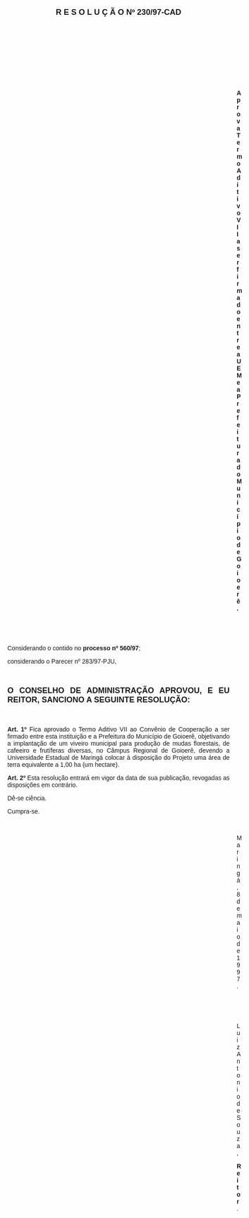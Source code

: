 <BODY>

<B><FONT FACE="Arial" SIZE=4><P ALIGN="CENTER">R E S O L U &Ccedil; &Atilde; O   Nº 230/97-CAD</P>
</B></FONT><FONT FACE="Arial">
<P>&nbsp;</P>
<P>&nbsp;</P>
<P>&nbsp;</P>
<P>&nbsp;</P>
<P>&nbsp;</P><DIR>
<DIR>
<DIR>
<DIR>
<DIR>
<DIR>
<DIR>
<DIR>
<DIR>
<DIR>
<DIR>
<DIR>
<DIR>

<B><P ALIGN="JUSTIFY">Aprova Termo Aditivo VII a ser firmado entre a UEM e a Prefeitura do Munic&iacute;pio de Goioer&ecirc;.</P>

</B><P>&nbsp;</P>
<P>&nbsp;</P></DIR>
</DIR>
</DIR>
</DIR>
</DIR>
</DIR>
</DIR>
</DIR>
</DIR>
</DIR>
</DIR>
</DIR>
</DIR>

<P>&#9;&#9;Considerando o contido no <B>processo nº 560/97</B>;</P>
<P>&#9;&#9;considerando o Parecer nº 283/97-PJU,</P>
<P ALIGN="JUSTIFY"></P>
<P ALIGN="JUSTIFY">&nbsp;</P>
</FONT><B><FONT FACE="Arial" SIZE=4><P ALIGN="JUSTIFY">O CONSELHO DE ADMINISTRA&Ccedil;&Atilde;O APROVOU, E EU REITOR, SANCIONO A SEGUINTE RESOLU&Ccedil;&Atilde;O:</P>
</B></FONT><FONT FACE="Arial"><P ALIGN="JUSTIFY"></P>
<P ALIGN="JUSTIFY">&nbsp;</P>
<P ALIGN="JUSTIFY">&#9;&#9;<B>Art. 1º </B>Fica aprovado o Termo Aditivo VII ao Conv&ecirc;nio de Coopera&ccedil;&atilde;o a ser firmado entre esta institui&ccedil;&atilde;o e a Prefeitura do Munic&iacute;pio de Goioer&ecirc;, objetivando a implanta&ccedil;&atilde;o de um viveiro municipal para produ&ccedil;&atilde;o de mudas florestais, de cafeeiro e frut&iacute;feras diversas, no C&acirc;mpus Regional de Goioer&ecirc;, devendo a Universidade Estadual de Maring&aacute; colocar &agrave; disposi&ccedil;&atilde;o do Projeto uma &aacute;rea de terra equivalente a 1,00 ha (um hectare).</P>
<P ALIGN="JUSTIFY">&#9;&#9;<B>Art. 2º</B> Esta resolu&ccedil;&atilde;o entrar&aacute; em vigor da data de sua publica&ccedil;&atilde;o, revogadas as disposi&ccedil;&otilde;es em contr&aacute;rio.</P>
<P>&#9;&#9;D&ecirc;-se ci&ecirc;ncia.</P>
<P>&#9;&#9;Cumpra-se.</P>

<P>&nbsp;</P><DIR>
<DIR>
<DIR>
<DIR>
<DIR>
<DIR>
<DIR>
<DIR>
<DIR>
<DIR>
<DIR>
<DIR>
<DIR>

<P>Maring&aacute;, 8 de maio de 1997.</P>

<P>&nbsp;</P>
<P>&nbsp;</P>
<P>Luiz Antonio de Souza,</P>
<B><P>Reitor</B>.</P>

</FONT><FONT FACE="Arial" SIZE=2><P>&nbsp;</P>
<P>&nbsp;</P></DIR>
</DIR>
</DIR>
</DIR>
</DIR>
</DIR>
</DIR>
</DIR>
</DIR>
</DIR>
</DIR>
</DIR>
</DIR>
</FONT></BODY>
